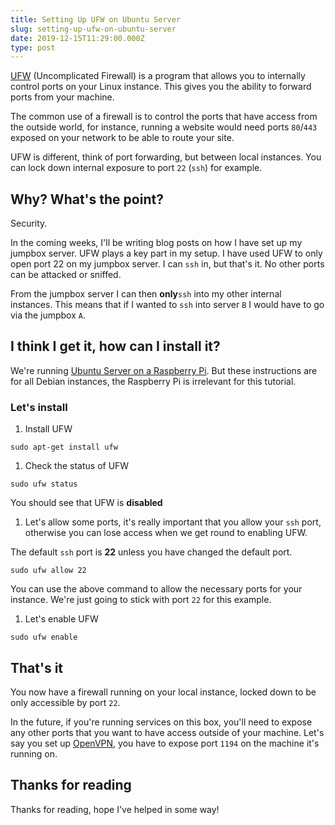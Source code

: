 ```yaml
---
title: Setting Up UFW on Ubuntu Server
slug: setting-up-ufw-on-ubuntu-server
date: 2019-12-15T11:29:00.000Z
type: post
---
```




[UFW](https://help.ubuntu.com/community/UFW) (Uncomplicated Firewall) is a program that allows you to internally control ports on your Linux instance. This gives you the ability to forward ports from your machine.

The common use of a firewall is to control the ports that have access from the outside world, for instance, running a website would need ports `80`/`443` exposed on your network to be able to route your site.

UFW is different, think of port forwarding, but between local instances. You can lock down internal exposure to port `22` (`ssh`) for example.

## Why? What's the point?

Security.

In the coming weeks, I'll be writing blog posts on how I have set up my jumpbox server. UFW plays a key part in my setup. I have used UFW to only open port 22 on my jumpbox server. I can `ssh` in, but that's it. No other ports can be attacked or sniffed.

From the jumpbox server I can then **only**`ssh` into my other internal instances. This means that if I wanted to `ssh` into server `B` I would have to go via the jumpbox `A`.

## I think I get it, how can I install it?

We're running [Ubuntu Server on a Raspberry Pi](https://ubuntu.com/download/raspberry-pi). But these instructions are for all Debian instances, the Raspberry Pi is irrelevant for this tutorial.

### Let's install

1. Install UFW

`sudo apt-get install ufw`

1. Check the status of UFW

`sudo ufw status`

You should see that UFW is **disabled**

1. Let's allow some ports, it's really important that you allow your `ssh` port, otherwise you can lose access when we get round to enabling UFW.

The default `ssh` port is **22** unless you have changed the default port.

`sudo ufw allow 22`

You can use the above command to allow the necessary ports for your instance. We're just going to stick with port `22` for this example.

1. Let's enable UFW

`sudo ufw enable`

## That's it

You now have a firewall running on your local instance, locked down to be only accessible by port `22`.

In the future, if you're running services on this box, you'll need to expose any other ports that you want to have access outside of your machine. Let's say you set up [OpenVPN](https://openvpn.net/), you have to expose port `1194` on the machine it's running on.

## Thanks for reading

Thanks for reading, hope I've helped in some way!
